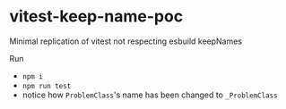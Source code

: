 # vitest-keep-name-poc

Minimal replication of vitest not respecting esbuild keepNames

Run 

* `npm i`
* `npm run test`
* notice how `ProblemClass`'s name has been changed to `_ProblemClass`
  
